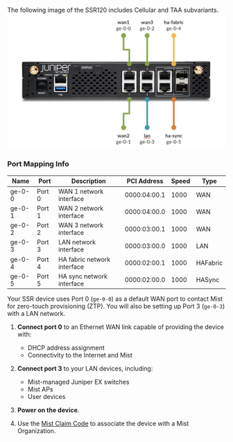 
<!--- SSR 120 Hardware ---->
The following image of the SSR120 includes Cellular and TAA subvariants.
![Device Connections](/img/hdwr_ssr120_faceplate.png)

### Port Mapping Info

| Name | Port | Description | PCI Address | Speed | Type |
| --- | --- | --- | --- | --- | --- |
| ge-0-0 | Port 0 | WAN 1 network interface | 0000:04:00.1 | 1000 | WAN |
| ge-0-1 | Port 1 | WAN 2 network interface | 0000:04:00.0 | 1000 | WAN |
| ge-0-2 | Port 2 | WAN 3 network interface | 0000:03:00.1 | 1000 | WAN |
| ge-0-3 | Port 3 | LAN network interface | 0000:03:00.0 | 1000 | LAN |
| ge-0-4 | Port 4 | HA fabric network interface | 0000:02:00.1 | 1000 | HAFabric |
| ge-0-5 | Port 5 | HA sync network interface | 0000:02:00.0 | 1000 | HASync |

Your SSR device uses Port 0 (`ge-0-0`) as a default WAN port to contact Mist for zero-touch provisioning (ZTP). You will also be setting up Port 3 (`ge-0-3`) with a LAN network.

1. **Connect port 0** to an Ethernet WAN link capable of providing the device with:
    * DHCP address assignment
    * Connectivity to the Internet and Mist

2. **Connect port 3** to your LAN devices, including:
    * Mist-managed Juniper EX switches
    * Mist APs
    * User devices

3. **Power on the device**.

4. Use the [Mist Claim Code](wan_assurance_ssr120_quickstart.md#claim-your-device) to associate the device with a Mist Organization. 